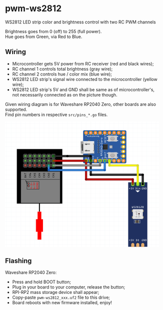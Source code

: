 # pwm-ws2812
WS2812 LED strip color and brightness control with two RC PWM channels 

Brightness goes from 0 (off) to 255 (full power).  
Hue goes from Green, via Red to Blue.

## Wiring
- Microcontroller gets 5V power from RC receiver (red and black wires);
- RC channel 1 controls total brightness (gray wire);
- RC channel 2 controls hue / color mix (blue wire);
- WS2812 LED strip's signal wire connected to the microcontroller (yellow wire);
- WS2812 LED strip's 5V and GND shall be same as of microcontroller's, not necessarily connected as on the picture though.

Given wiring diagram is for Waveshare RP2040 Zero, other boards are also supported.  
Find pin numbers in respective `src/pins_*.go` files.

<img src="./doc/wiring.png" />

## Flashing

Waveshare RP2040 Zero:  
- Press and hold BOOT button;
- Plug in your board to your computer, release the button;
- RPI-RP2 mass storage device shall appear;
- Copy-paste `pwm-ws2812_xxx.uf2` file to this drive;
- Board reboots with new firmware installed, enjoy!
